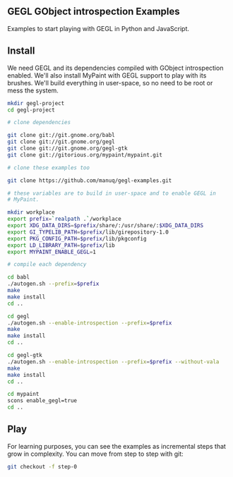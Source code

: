 GEGL GObject introspection Examples
-----------------------------------

Examples to start playing with GEGL in Python and JavaScript.

Install
-------

We need GEGL and its dependencies compiled with GObject introspection
enabled.  We'll also install MyPaint with GEGL support to play with
its brushes.  We'll build everything in user-space, so no need to be
root or mess the system.

```bash
mkdir gegl-project
cd gegl-project

# clone dependencies

git clone git://git.gnome.org/babl
git clone git://git.gnome.org/gegl
git clone git://git.gnome.org/gegl-gtk
git clone git://gitorious.org/mypaint/mypaint.git

# clone these examples too

git clone https://github.com/manuq/gegl-examples.git

# these variables are to build in user-space and to enable GEGL in
# MyPaint.

mkdir workplace
export prefix=`realpath .`/workplace
export XDG_DATA_DIRS=$prefix/share/:/usr/share/:$XDG_DATA_DIRS
export GI_TYPELIB_PATH=$prefix/lib/girepository-1.0
export PKG_CONFIG_PATH=$prefix/lib/pkgconfig
export LD_LIBRARY_PATH=$prefix/lib
export MYPAINT_ENABLE_GEGL=1

# compile each dependency

cd babl
./autogen.sh --prefix=$prefix
make
make install
cd ..

cd gegl
./autogen.sh --enable-introspection --prefix=$prefix
make
make install
cd ..

cd gegl-gtk
./autogen.sh --enable-introspection --prefix=$prefix --without-vala
make
make install
cd ..

cd mypaint
scons enable_gegl=true
cd ..
```

Play
----

For learning purposes, you can see the examples as incremental steps
that grow in complexity.  You can move from step to step with git:

```bash
git checkout -f step-0
```
